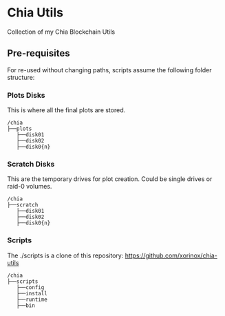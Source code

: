 # Chia Utils
Collection of my Chia Blockchain Utils
## Pre-requisites
For re-used without changing paths, scripts assume the following folder structure:

### Plots Disks
This is where all the final plots are stored.  
```
/chia
├──plots
   ├──disk01
   ├──disk02
   ├──disk0{n}
```


### Scratch Disks
This are the temporary drives for plot creation. Could be single drives or raid-0 volumes.  
```
/chia
├──scratch
   ├──disk01
   ├──disk02
   ├──disk0{n}
```

### Scripts
The ./scripts is a clone of this repository: https://github.com/xorinox/chia-utils  
```
/chia
├──scripts
   ├──config
   ├──install
   ├──runtime
   ├──bin
```
